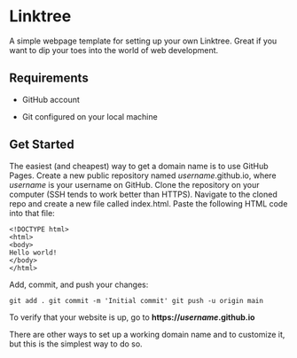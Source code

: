 # Linktree

A simple webpage template for setting up your own Linktree. Great if you want to dip your toes into the world of web development.

## Requirements

- GitHub account

- Git configured on your local machine

## Get Started

The easiest (and cheapest) way to get a domain name is to use GitHub Pages. Create a new public repository named *username*.github.io, where *username* is your username on GitHub. Clone the repository on your computer (SSH tends to work better than HTTPS). Navigate to the cloned repo and create a new file called index.html. Paste the following HTML code into that file:

```
<!DOCTYPE html>
<html>
<body>
Hello world!
</body>
</html>
```

Add, commit, and push your changes:

`git add .
git commit -m 'Initial commit'
git push -u origin main`

To verify that your website is up, go to **https://*username*.github.io**

There are other ways to set up a working domain name and to customize it, but this is the simplest way to do so.

